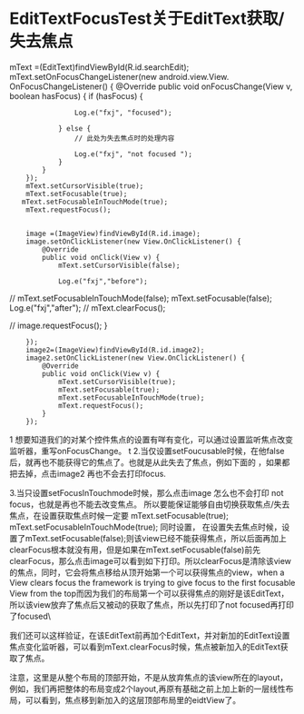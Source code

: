 # EditTextFocusTest关于EditText获取/失去焦点
 mText =(EditText)findViewById(R.id.searchEdit);
 mText.setOnFocusChangeListener(new android.view.View.
                OnFocusChangeListener() {
            @Override
            public void onFocusChange(View v, boolean hasFocus) {
                if (hasFocus) {
                
                    Log.e("fxj", "focused");
                
                } else {
                    // 此处为失去焦点时的处理内容
               
                    Log.e("fxj", "not focused ");
                }
            }
        });
        mText.setCursorVisible(true);
        mText.setFocusable(true);
       mText.setFocusableInTouchMode(true);
        mText.requestFocus();


        image =(ImageView)findViewById(R.id.image);
        image.setOnClickListener(new View.OnClickListener() {
            @Override
            public void onClick(View v) {
                mText.setCursorVisible(false);

                Log.e("fxj","before");
//                mText.setFocusableInTouchMode(false);
                mText.setFocusable(false);
                Log.e("fxj","after");
//                mText.clearFocus();



//               image.requestFocus();
            }

        });
        image2=(ImageView)findViewById(R.id.image2);
        image2.setOnClickListener(new View.OnClickListener() {
            @Override
            public void onClick(View v) {
                mText.setCursorVisible(true);
                mText.setFocusable(true);
                mText.setFocusableInTouchMode(true);
                mText.requestFocus();
            }
        });
1 想要知道我们的对某个控件焦点的设置有咩有变化，可以通过设置监听焦点改变监听器，重写onFocusChange。
t
2.当仅设置setFoucusable时候，在他false后，就再也不能获得它的焦点了。也就是从此失去了焦点，例如下面的 ，如果都把去掉，点击image2 再也不会去打印focus.

3.当只设置setFocusInTouchmode时候，那么点击image  怎么也不会打印 not focus，也就是再也不能去改变焦点。
所以要能保证能够自由切换获取焦点/失去焦点，在设置获取焦点时候一定要
mText.setFocusable(true);
 mText.setFocusableInTouchMode(true);
同时设置，
在设置失去焦点时候，设置了mText.setFocusable(false);则该view已经不能获得焦点，所以后面再加上clearFocus根本就没有用，但是如果在mText.setFocusable(false)前先clearFocus，那么点击image可以看到如下打印。所以clearFocus是清除该view 的焦点，同时，它会将焦点移给从顶开始第一个可以获得焦点的view，when a View clears focus the framework is trying to give focus to the first focusable View from the top而因为我们的布局第一个可以获得焦点的刚好是该EditText，所以该view放弃了焦点后又被动的获取了焦点，所以先打印了not focused再打印了focused\

我们还可以这样验证，在该EditText前再加个EditText，并对新加的EditText设置焦点变化监听器，可以看到mText.clearFocus时候，焦点被新加入的EditText获取了焦点。

注意，这里是从整个布局的顶部开始，不是从放弃焦点的该view所在的layout，例如，我们再把整体的布局变成2个layout,再原有基础之前上加上新的一层线性布局，可以看到，焦点移到新加入的这层顶部布局里的eidtView了。
